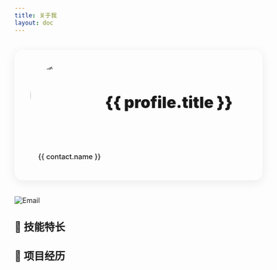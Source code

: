 ```yaml
---
title: 关于我
layout: doc
---
```


<script setup>
import { VPTeamMembers } from 'vitepress/theme'
import Nav from './.vitepress/theme/components/nav.vue'
import SkillTag from './.vitepress/theme/components/SkillTag.vue'
import TypeWriter from './.vitepress/theme/components/TypeWriter.vue'

const skills = [
  {
    title: 'HTML',
    icon: 'https://api.iconify.design/logos:html-5.svg',
    color: '#E34F26'
  },
  {
    title: 'CSS',
    icon: 'https://api.iconify.design/logos:css-3.svg',
    color: '#1572B6'
  },
  {
    title: 'JavaScript',
    icon: 'https://api.iconify.design/logos:javascript.svg',
    color: '#F7DF1E'
  },
  {
    title: 'Vue',
    icon: 'https://api.iconify.design/logos:vue.svg',
    color: '#4FC08D'
  }
  ,
  {
    title: 'Git',
    icon: 'https://api.iconify.design/logos:git-icon.svg',
    color: '#dc4c31'
  },
  {
    title:'Github',
    icon:'https://api.iconify.design/logos:github-icon.svg',
    color:'#b7c2b7',
  },
  {
    title:'TypeScript',
    icon:'https://api.iconify.design/logos:typescript-icon.svg',
    color:'#3389fe',
  },
  {
    title:'Node.js',
    icon:'https://api.iconify.design/logos:nodejs-icon.svg',
    color:'#379337'
  },
  {
    title: 'Vite',
    icon:'https://api.iconify.design/logos:vitejs.svg',
    color:'#5e65e9'
  },
  {
    title:'Markdown',
    icon:'https://api.iconify.design/logos:markdown.svg',
    color:'#6e7681'
  },
  {
    title:'React',
    icon:'https://api.iconify.design/logos:react.svg',
    color:'#66d3f1'
  },
  {
    title:'Next.js',
    icon:'https://api.iconify.design/logos:nextjs-icon.svg',
    color:''
  },
  {
    title:'Ant Design',
    icon:'https://api.iconify.design/logos:ant-design.svg',
    color:'#176fe9'
  },
  {
    title:'Npm',
    icon:'https://api.iconify.design/logos:npm-icon.svg',
    color:'#c74342'
  },
  {
    title:'Pyhton',
    icon:'https://api.iconify.design/logos:python.svg',
    color:'#e0cb1d'
  }
]

const projects = [
  {
    title: '代办事项',
    desc: '基于Electron+Vue3+TS的桌面级应用',
    url: 'https://github.com/myfishdream/to-dos',
    badge: 'Beta',
    badgeType: 'beta',
    icon: 'https://api.iconify.design/logos:todoist.svg'
  },
  // {
  //   title: '项目模板',
  //   desc: 'Vue3 + TypeScript 项目模板',
  //   url: 'https://github.com/your-repo',
  //   badge: 'NEW',
  //   badgeType: 'new'
  // }
]

const profile = {
  name: 'Yu Meng',
  title: '鱼梦江湖',
  avatar: 'https://s21.ax1x.com/2025/02/07/pEm9bQO.jpg',
  bio: [
    '永远别让考试分数定义你的价值',
    '不要害怕尝试新技术，失败是成功路上的必经之路。',
    '成长是一场与自己的较量，你只需要比昨天的自己更好。',
    '每一个Bug都是一次成长的机会。',
    '每一次优化，都是对完美的追求。',
    '技术没有终点，只有不断的学习和突破。'
  ],
  contacts: [
    {
      icon: 'github',
      name: 'GitHub',
      link: 'https://github.com/myfishdream'
    },
    {
      icon: 'email',
      name: 'Email',
      link: 'mailto:yumengjianghu@outlook.com'
    },
      {
      icon: 'home',
      name: 'Home',
      link: 'https://xxx.yumeng.icu'
    },
    // 图标由样式匹配，新增项需添加图标
  ]
}
</script>

<div class="profile-container">
  <div class="profile-card">
    <div class="profile-header">
      <div class="avatar-container">
        <img :src="profile.avatar" alt="头像" class="avatar">
      </div>
      <div class="profile-info">
        <h1 class="name">{{ profile.name }}</h1>
        <p class="title">{{ profile.title }}</p>
        <p class="bio">
        <!--:typeSpeed="80"
            :deleteSpeed="40"
            :delayBetween="2000" -->
          <TypeWriter 
            :texts="profile.bio"
            :typeSpeed="30"
            :deleteSpeed="30"
            :delayBetween="2000"
          />
        </p>
      </div>
    </div>
    <div class="contact-links">
      <a v-for="contact in profile.contacts" 
         :key="contact.link"
         :href="contact.link"
         class="contact-item"
         :class="contact.icon"
         target="_blank"
         rel="noopener">
        <span class="contact-name">{{ contact.name }}</span>
      </a>
    </div>
  </div>
</div>

![Email](https://img.shields.io/badge/Email-yumengjianghu@outlook.com-blue?style=for-the-badge&logo=gmail&logoColor=white)

## 🎯 技能特长

<SkillTag :skills="skills"/>

## 💼 项目经历

<Nav :tools="projects"/>

<Giscus/>

<style scoped>
.profile-container {
  margin: 2rem 0;
}

.profile-card {
  background: var(--vp-c-bg-soft);
  border-radius: 16px;
  padding: 2rem;
  box-shadow: 0 4px 20px rgba(0, 0, 0, 0.08);
  transition: all 0.3s ease;
}

.profile-card:hover {
  transform: translateY(-2px);
  box-shadow: 0 6px 24px rgba(0, 0, 0, 0.12);
}

.profile-header {
  display: flex;
  gap: 2rem;
  align-items: center;
}

.avatar-container {
  position: relative;
  width: 120px;
  height: 120px;
  border-radius: 60px;
  overflow: hidden;
  background: var(--vp-c-bg);
  border: 3px solid var(--vp-c-brand);
  flex-shrink: 0;
  display: flex;
  align-items: center;
  justify-content: center;
}

.avatar {
  width: 120%;
  height: 120%;
  object-fit: cover;
  object-position: center;
  transform-origin: center;
  transform: scale(1);
  transition: transform 0.3s ease;
}

.avatar-container:hover .avatar {
  transform: scale(1.1);
}

.profile-info {
  flex: 1;
}

.name {
  margin: 0;
  font-size: 2rem;
  background: linear-gradient(120deg, var(--vp-c-brand), var(--vp-c-brand-light));
  -webkit-background-clip: text;
  -webkit-text-fill-color: transparent;
  line-height: 1.2;
}

.title {
  margin: 0.5rem 0;
  font-size: 2rem;
  color: var(--vp-c-text-2);
  font-weight: 1000;
}

.bio {
  margin: 0.5rem 0;
  color: var(--vp-c-text-1);
  line-height: 1.6;
  font-size: 1.1rem;
  display: flex;
  align-items: center;
}

.contact-links {
  display: flex;
  gap: 1rem;
  margin-top: 1.5rem;
  padding-top: 1.5rem;
  border-top: 1px solid var(--vp-c-divider);
}

.contact-item {
  display: inline-flex;
  align-items: center;
  padding: 0.5rem 1rem;
  border-radius: 8px;
  background: var(--vp-c-bg);
  color: var(--vp-c-text-1);
  text-decoration: none;
  font-size: 0.9rem;
  font-weight: 500;
  transition: all 0.3s ease;
  border: 1px solid var(--vp-c-divider);
}

.contact-item:hover {
  background: var(--vp-c-brand);
  color: white;
  border-color: var(--vp-c-brand);
  transform: translateY(-2px);
}
/* 其他图标在此添加 */
.contact-item.github::before {
  content: '🐱';
  margin-right: 0.5rem;
}

.contact-item.email::before {
  content: '📧';
  margin-right: 0.5rem;
}

.contact-item.home::before {
  content: '🏳‍🌈';
  margin-right: 0.5rem;
}

.contact-item.other::before {
  content: '📦';
  margin-right: 0.5rem;
}
/* 深色模式适配 */
@media (prefers-color-scheme: dark) {
  .profile-card {
    box-shadow: 0 4px 20px rgba(0, 0, 0, 0.2);
  }
  
  .profile-card:hover {
    box-shadow: 0 6px 24px rgba(0, 0, 0, 0.3);
  }
  
  .avatar-container {
    border-width: 2px;
  }
}

/* 移动端适配 */
@media (max-width: 768px) {
  .profile-card {
    padding: 1.5rem;
  }
  
  .profile-header {
    flex-direction: column;
    text-align: center;
    gap: 1rem;
  }
  
  .avatar-container {
    width: 100px;
    height: 100px;
    border-radius: 50px;
    margin: 0 auto;
  }
  
  .contact-links {
    flex-wrap: wrap;
    justify-content: center;
  }
  
  .name {
    font-size: 1.5rem;
  }
  
  .title {
    font-size: 1rem;
  }

  .avatar {
    width: 120%;
    height: 120%;
  }

  .bio {
    font-size: 0.9rem;
  }
}
</style>
